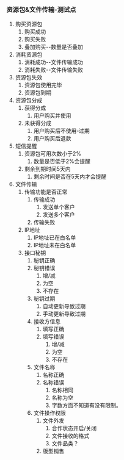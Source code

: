 ### 资源包&文件传输-测试点

1. 购买资源包
   1. 购买成功
   2. 购买失败
   3. 叠加购买--数量是否叠加
2. 消耗资源包
   1. 消耗成功--文件传输成功
   2. 消耗失败--文件传输失败
3. 资源包失效
   1. 资源包使用完毕
   2. 资源包到期
4. 资源包分成
   1. 获得分成
      1. 用户购买并使用
   2. 未获得分成
      1. 用户购买后不使用-过期
      2. 用户购买后退款
5. 短信提醒
   1. 资源包可用次数小于2%
      1. 数量是否低于2%会提醒
   2. 剩余到期时间5天内
      1. 剩余时间是否在5天内才会提醒
6. 文件传输
   1. 传输功能是否正常
      1. 传输成功
         1. 发送单个客户
         2. 发送多个客户
      2. 传输失败
   2. IP地址
      1. IP地址已在白名单
      2. IP地址未在白名单
   3. 接口秘钥
      1. 秘钥正确
      2. 秘钥错误
         1. 增/减
         2. 为空
         3. 不存在
      3. 秘钥过期
         1. 自动更新导致过期
         2. 手动更新导致过期
      4. 接收方信息
         1. 填写正确
         2. 填写错误
            1. 增/减
            2. 为空
            3. 不存在
      5. 文件名称
         1. 名称正确
         2. 名称错误
            1. 名称相同
            2. 名称为空
            3. 字数方面不知道有没有限制。
      6. 文件操作权限
         1. 文件外发
            1. 合作状态开启/关闭
            2. 文件接收的格式
            3. 文件品类？
         2. 版型销售